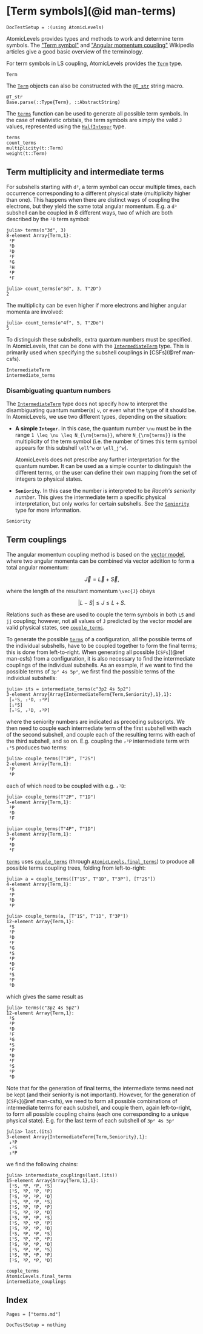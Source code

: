 # [Term symbols](@id man-terms)

```@meta
DocTestSetup = :(using AtomicLevels)
```

AtomicLevels provides types and methods to work and determine term symbols. The ["Term
symbol"](https://en.wikipedia.org/wiki/Term_symbol) and ["Angular momentum
coupling"](https://en.wikipedia.org/wiki/Angular_momentum_coupling) Wikipedia articles give
a good basic overview of the terminology.

For term symbols in LS coupling, AtomicLevels provides the [`Term`](@ref) type.

```@docs
Term
```

The [`Term`](@ref) objects can also be constructed with the [`@T_str`](@ref) string macro.

```@docs
@T_str
Base.parse(::Type{Term}, ::AbstractString)
```

The [`terms`](@ref) function can be used to generate all possible term symbols. In the case
of relativistic orbitals, the term symbols are simply the valid ``J`` values, represented
using the [`HalfInteger`](https://github.com/sostock/HalfIntegers.jl) type.

```@docs
terms
count_terms
multiplicity(t::Term)
weight(t::Term)
```

## Term multiplicity and intermediate terms

For subshells starting with `d³`, a term symbol can occur multiple times, each occurrence
corresponding to a different physical state (multiplicity higher than one). This happens
when there are distinct ways of coupling the electrons, but they yield the same total
angular momentum. E.g. a `d³` subshell can be coupled in 8 different ways, two of which are
both described by the `²D` term symbol:

```jldoctest
julia> terms(o"3d", 3)
8-element Array{Term,1}:
 ²P
 ²D
 ²D
 ²F
 ²G
 ²H
 ⁴P
 ⁴F

julia> count_terms(o"3d", 3, T"2D")
2
```

The multiplicity can be even higher if more electrons and higher angular momenta are
involved:

```jldoctest
julia> count_terms(o"4f", 5, T"2Do")
5
```

To distinguish these subshells, extra quantum numbers must be specified. In AtomicLevels,
that can be done with the [`IntermediateTerm`](@ref) type. This is primarily used when
specifying the subshell couplings in [CSFs](@ref man-csfs).

```@docs
IntermediateTerm
intermediate_terms
```

### Disambiguating quantum numbers

The [`IntermediateTerm`](@ref) type does not specify how to interpret the disambiguating
quantum number(s) ``ν``, or even what the type of it should be. In AtomicLevels, we use two
different types, depending on the situation:

* **A simple `Integer`.** In this case, the quantum number ``\nu`` must be in the range
  ``1 \leq \nu \leq N_{\rm{terms}}``, where ``N_{\rm{terms}}`` is the multiplicity of the
  term symbol (i.e. the number of times this term symbol appears for this subshell
  ``\ell^w`` or ``\ell_j^w``).

  AtomicLevels does not prescribe any further interpretation for the quantum number.
  It can be used as a simple counter to distinguish the different terms, or the user can
  define their own mapping from the set of integers to physical states.

* **`Seniority`.** In this case the number is interpreted to be _Racah's seniority
  number_. This gives the intermediate term a specific physical interpretation, but only
  works for certain subshells. See the [`Seniority`](@ref) type for more information.

```@docs
Seniority
```

## Term couplings

The angular momentum coupling method is based on the [vector
model](https://en.wikipedia.org/wiki/Vector_model_of_the_atom),
where two angular momenta can be combined via vector addition to form
a total angular momentum:

```math
\vec{J} = \vec{L} + \vec{S},
```

where the length of the resultant momentum ``\vec{J}`` obeys

```math
|L-S| \leq J \leq L+S.
```

Relations such as these are used to couple the term symbols in both
``LS`` and ``jj`` coupling; however, not all values of ``J`` predicted
by the vector model are valid physical states, see
[`couple_terms`](@ref).

To generate the possible [`terms`](@ref) of a configuration, all the
possible terms of the individual subshells, have to be coupled
together to form the final terms; this is done from
left-to-right. When generating all possible [`CSFs`](@ref  man-csfs) from a
configuration, it is also necessary to find the intermediate couplings
of the individual subshells. As an example, if we want to find the
possible terms of `3p² 4s 5p²`, we first find the possible terms of the
individual subshells:

```jldoctest intermediate_term_examples
julia> its = intermediate_terms(c"3p2 4s 5p2")
3-element Array{Array{IntermediateTerm{Term,Seniority},1},1}:
 [₀¹S, ₂¹D, ₂³P]
 [₁²S]
 [₀¹S, ₂¹D, ₂³P]
```

where the seniority numbers are indicated as preceding subscripts. We
then need to couple each intermediate term of the first subshell with
each of the second subshell, and couple each of the resulting terms
with each of the third subshell, and so on. E.g. coupling the `₂³P`
intermediate term with `₁²S` produces two terms:

```jldoctest
julia> couple_terms(T"3P", T"2S")
2-element Array{Term,1}:
 ²P
 ⁴P
```

each of which need to be coupled with e.g. `₂¹D`:

```jldoctest
julia> couple_terms(T"2P", T"1D")
3-element Array{Term,1}:
 ²P
 ²D
 ²F

julia> couple_terms(T"4P", T"1D")
3-element Array{Term,1}:
 ⁴P
 ⁴D
 ⁴F
```

[`terms`](@ref) uses [`couple_terms`](@ref) (through
[`AtomicLevels.final_terms`](@ref)) to produce all possible terms
coupling trees, folding from left-to-right:

```jldoctest
julia> a = couple_terms([T"1S", T"1D", T"3P"], [T"2S"])
4-element Array{Term,1}:
 ²S
 ²P
 ²D
 ⁴P

julia> couple_terms(a, [T"1S", T"1D", T"3P"])
12-element Array{Term,1}:
 ²S
 ²P
 ²D
 ²F
 ²G
 ⁴S
 ⁴P
 ⁴D
 ⁴F
 ⁶S
 ⁶P
 ⁶D
```

which gives the same result as

```jldoctest
julia> terms(c"3p2 4s 5p2")
12-element Array{Term,1}:
 ²S
 ²P
 ²D
 ²F
 ²G
 ⁴S
 ⁴P
 ⁴D
 ⁴F
 ⁶S
 ⁶P
 ⁶D
```

Note that for the generation of final terms, the intermediate terms
need not be kept (and their seniority is not important). However, for
the generation of [`CSFs`](@ref man-csfs), we need to form all possible
combinations of intermediate terms for each subshell, and couple them,
again left-to-right, to form all possible coupling chains (each one
corresponding to a unique physical state). E.g. for the last term of
each subshell of `3p² 4s 5p²`

```jldoctest intermediate_term_examples
julia> last.(its)
3-element Array{IntermediateTerm{Term,Seniority},1}:
 ₂³P
 ₁²S
 ₂³P
```

we find the following chains:

```jldoctest intermediate_term_examples
julia> intermediate_couplings(last.(its))
15-element Array{Array{Term,1},1}:
 [¹S, ³P, ²P, ²S]
 [¹S, ³P, ²P, ²P]
 [¹S, ³P, ²P, ²D]
 [¹S, ³P, ²P, ⁴S]
 [¹S, ³P, ²P, ⁴P]
 [¹S, ³P, ²P, ⁴D]
 [¹S, ³P, ⁴P, ²S]
 [¹S, ³P, ⁴P, ²P]
 [¹S, ³P, ⁴P, ²D]
 [¹S, ³P, ⁴P, ⁴S]
 [¹S, ³P, ⁴P, ⁴P]
 [¹S, ³P, ⁴P, ⁴D]
 [¹S, ³P, ⁴P, ⁶S]
 [¹S, ³P, ⁴P, ⁶P]
 [¹S, ³P, ⁴P, ⁶D]
```

```@docs
couple_terms
AtomicLevels.final_terms
intermediate_couplings
```

## Index

```@index
Pages = ["terms.md"]
```

```@meta
DocTestSetup = nothing
```
